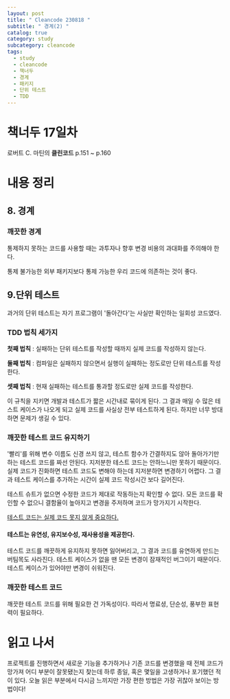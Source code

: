 ```yaml
---
layout: post
title: " Cleancode 230818 "
subtitle: " 경계(2) "
catalog: true
category: study
subcategory: cleancode
tags:
  - study
  - cleancode
  - 책너두
  - 경계
  - 패키지
  - 단위 테스트
  - TDD
---
```


# 책너두 17일차

로버트 C. 마틴의 **클린코드** p.151 ~ p.160

# 내용 정리

## 8. 경계

### 깨끗한 경계

통제하지 못하는 코드를 사용할 때는 과투자나 향후 변경 비용의 과대화를 주의해야 한다.

통제 불가능한 외부 패키지보다 통제 가능한 우리 코드에 의존하는 것이 좋다.

## 9.단위 테스트

과거의 단위 테스트는 자기 프로그램이 '돌아간다'는 사실만 확인하는 일회성 코드였다.

### TDD 법칙 세가지

**첫째 법칙** : 실패하는 단위 테스트를 작성할 때까지 실제 코드를 작성하지 않는다.

**둘째 법칙** : 컴파일은 실패하지 않으면서 실행이 실패하는 정도로만 단위 테스트를 작성한다.

**셋째 법칙** : 현재 실패하는 테스트를 통과할 정도로만 실제 코드를 작성한다.

이 규칙을 지키면 개발과 테스트가 짧은 시간내로 묶이게 된다. 그 결과 매일 수 많은 테스트 케이스가 나오게 되고 실제 코드를 사실상 전부 테스트하게 된다. 하지만 너무 방대하면 문제가 생길 수 있다.

### 깨끗한 테스트 코드 유지하기

'빨리'를 위해 변수 이름도 신경 쓰지 않고, 테스트 함수가 간결하지도 않아 돌아가기만 하는 테스트 코드를 짜선 안된다. 지저분한 테스트 코드는 안하느니만 못하기 때문이다. 실제 코드가 진화하면 테스트 코드도 변해야 하는데 지저분하면 변경하기 어렵다. 그 결과 테스트 케이스를 추가하는 시간이 실제 코드 작성시간 보다 길어진다.

테스트 슈트가 없으면 수정한 코드가 제대로 작동하는지 확인할 수 없다. 모든 코드를 확인할 수 없으니 결함율이 높아지고 변경을 주저하며 코드가 망가지기 시작한다.

<u>테스트 코드는 실제 코드 못지 않게 중요하다.</u>

#### 테스트는 유연성, 유지보수성, 재사용성을 제공한다.

테스트 코드를 깨끗하게 유지하지 못하면 잃어버리고, 그 결과 코드를 유연하게 만드는 버팀목도 사라진다. 테스트 케이스가 없을 땐 모든 변경이 잠재적인 버그이기 때문이다. 테스트 케이스가 있어야만 변경이 쉬워진다.

### 깨끗한 테스트 코드

깨끗한 테스트 코드를 위해 필요한 건 가독성이다. 따라서 명료셩, 단순성, 풍부한 표현력이 필요하다.

# 읽고 나서

프로젝트를 진행하면서 새로운 기능을 추가하거나 기존 코드를 변경했을 때 전체 코드가 망가져 어디 부분이 잘못됐는지 찾는데 하루 종일, 혹은 몇일을 고생하거나 포기했던 적이 있다. 오늘 읽은 부분에서 다시금 느끼지만 가장 편한 방법은 가장 귀찮아 보이는 방법이다!
